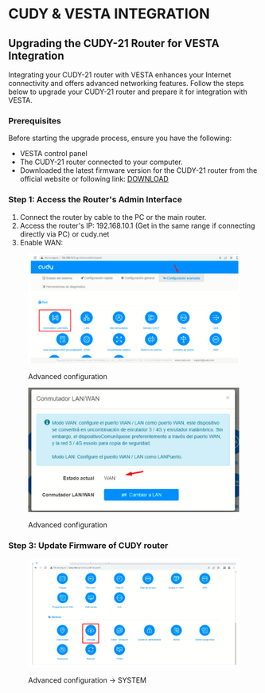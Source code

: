 # CUDY & VESTA INTEGRATION

## Upgrading the CUDY-21 Router for VESTA Integration

Integrating your CUDY-21 router with VESTA enhances your Internet connectivity and offers advanced networking features. Follow the steps below to upgrade your CUDY-21 router and prepare it for integration with VESTA.

### Prerequisites

Before starting the upgrade process, ensure you have the following:

* VESTA control panel
* The CUDY-21 router connected to your computer.
* Downloaded the latest firmware version for the CUDY-21 router from the official website or following link: [DOWNLOAD](https://drive.google.com/file/d/1NNhxj8A92b1hrdxQGG79KoI8N11x1LZX/view?usp=sharing)

### Step 1: Access the Router's Admin Interface

1. Connect the router by cable to the PC or the main router.
2. Access the router's IP: 192.168.10.1 (Get in the same range if connecting directly via PC) or cudy.net
3. Enable WAN:

<figure><img src=".gitbook/assets/image (1).png" alt=""><figcaption><p>Advanced configuration</p></figcaption></figure>

<figure><img src=".gitbook/assets/image (5).png" alt=""><figcaption><p>Advanced configuration</p></figcaption></figure>

### Step 3: Update Firmware of CUDY router

<figure><img src=".gitbook/assets/image (6).png" alt=""><figcaption><p>Advanced configuration -> SYSTEM</p></figcaption></figure>

